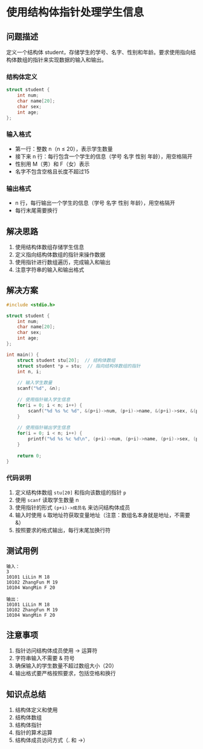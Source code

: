 # 使用结构体指针处理学生信息

## 问题描述
定义一个结构体 student，存储学生的学号、名字、性别和年龄。要求使用指向结构体数组的指针来实现数据的输入和输出。

### 结构体定义
```c
struct student {
    int num;
    char name[20];
    char sex;
    int age;
};
```

### 输入格式
- 第一行：整数 n（n ≤ 20），表示学生数量
- 接下来 n 行：每行包含一个学生的信息（学号 名字 性别 年龄），用空格隔开
- 性别用 M（男）和 F（女）表示
- 名字不包含空格且长度不超过15

### 输出格式
- n 行，每行输出一个学生的信息（学号 名字 性别 年龄），用空格隔开
- 每行末尾需要换行

## 解决思路
1. 使用结构体数组存储学生信息
2. 定义指向结构体数组的指针来操作数据
3. 使用指针进行数组遍历，完成输入和输出
4. 注意字符串的输入和输出格式

## 解决方案
```c
#include <stdio.h>

struct student {
    int num;
    char name[20];
    char sex;
    int age;
};

int main() {
    struct student stu[20];  // 结构体数组
    struct student *p = stu;  // 指向结构体数组的指针
    int n, i;
    
    // 输入学生数量
    scanf("%d", &n);
    
    // 使用指针输入学生信息
    for(i = 0; i < n; i++) {
        scanf("%d %s %c %d", &(p+i)->num, (p+i)->name, &(p+i)->sex, &(p+i)->age);
    }
    
    // 使用指针输出学生信息
    for(i = 0; i < n; i++) {
        printf("%d %s %c %d\n", (p+i)->num, (p+i)->name, (p+i)->sex, (p+i)->age);
    }
    
    return 0;
}
```

### 代码说明
1. 定义结构体数组 `stu[20]` 和指向该数组的指针 `p`
2. 使用 `scanf` 读取学生数量 n
3. 使用指针的形式 `(p+i)->成员名` 来访问结构体成员
4. 输入时使用 `&` 取地址符获取变量地址（注意：数组名本身就是地址，不需要 &）
5. 按照要求的格式输出，每行末尾加换行符

## 测试用例
```
输入：
3
10101 LiLin M 18
10102 ZhangFun M 19
10104 WangMin F 20

输出：
10101 LiLin M 18
10102 ZhangFun M 19
10104 WangMin F 20
```

## 注意事项
1. 指针访问结构体成员使用 -> 运算符
2. 字符串输入不需要 & 符号
3. 确保输入的学生数量不超过数组大小（20）
4. 输出格式要严格按照要求，包括空格和换行

## 知识点总结
1. 结构体定义和使用
2. 结构体数组
3. 结构体指针
4. 指针的算术运算
5. 结构体成员访问方式（. 和 ->）
